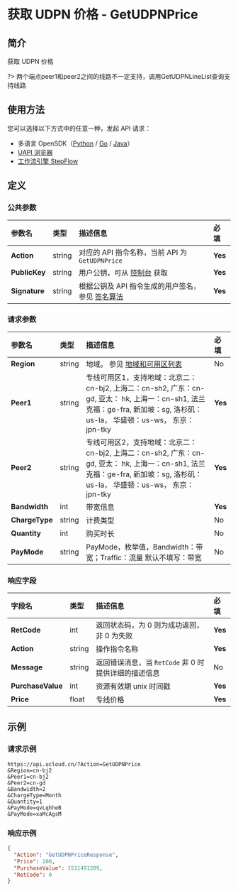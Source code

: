 # 获取 UDPN 价格 - GetUDPNPrice

## 简介

获取 UDPN 价格

?> 两个端点peer1和peer2之间的线路不一定支持，调用GetUDPNLineList查询支持线路



## 使用方法

您可以选择以下方式中的任意一种，发起 API 请求：
- 多语言 OpenSDK（[Python](https://github.com/ucloud/ucloud-sdk-python3) / [Go](https://github.com/ucloud/ucloud-sdk-go) / [Java](https://github.com/ucloud/ucloud-sdk-java)）
- [UAPI 浏览器](https://console.ucloud.cn/uapi/detail?id=GetUDPNPrice)
- [工作流引擎 StepFlow](https://console.ucloud.cn/stepflow/manage/)

## 定义

### 公共参数

| 参数名 | 类型 | 描述信息 | 必填 |
|:---|:---|:---|:---|
| **Action**     | string  | 对应的 API 指令名称，当前 API 为 `GetUDPNPrice`                        | **Yes** |
| **PublicKey**  | string  | 用户公钥，可从 [控制台](https://console.ucloud.cn/uapi/apikey) 获取                                             | **Yes** |
| **Signature**  | string  | 根据公钥及 API 指令生成的用户签名，参见 [签名算法](api/summary/signature.md)  | **Yes** |

### 请求参数

| 参数名 | 类型 | 描述信息 | 必填 |
|:---|:---|:---|:---|
| **Region** | string | 地域。 参见 [地域和可用区列表](api/summary/regionlist) |No|
| **Peer1** | string | 专线可用区1，支持地域：北京二：cn-bj2, 上海二：cn-sh2, 广东：cn-gd, 亚太： hk, 上海一：cn-sh1, 法兰克福：ge-fra, 新加坡：sg, 洛杉矶：us-la， 华盛顿：us-ws， 东京：jpn-tky |**Yes**|
| **Peer2** | string | 专线可用区2，支持地域：北京二：cn-bj2, 上海二：cn-sh2, 广东：cn-gd, 亚太： hk, 上海一：cn-sh1, 法兰克福：ge-fra, 新加坡：sg, 洛杉矶：us-la， 华盛顿：us-ws， 东京：jpn-tky |**Yes**|
| **Bandwidth** | int | 带宽信息 |**Yes**|
| **ChargeType** | string | 计费类型 |No|
| **Quantity** | int | 购买时长 |No|
| **PayMode** | string | PayMode，枚举值，Bandwidth：带宽；Traffic：流量  默认不填写：带宽 |No|

### 响应字段

| 字段名 | 类型 | 描述信息 | 必填 |
|:---|:---|:---|:---|
| **RetCode** | int | 返回状态码，为 0 则为成功返回，非 0 为失败 |**Yes**|
| **Action** | string | 操作指令名称 |**Yes**|
| **Message** | string | 返回错误消息，当 `RetCode` 非 0 时提供详细的描述信息 |No|
| **PurchaseValue** | int | 资源有效期 unix 时间戳 |**Yes**|
| **Price** | float | 专线价格 |**Yes**|




## 示例

### 请求示例
    
```
https://api.ucloud.cn/?Action=GetUDPNPrice
&Region=cn-bj2
&Peer1=cn-bj2
&Peer2=cn-gd
&Bandwidth=2
&ChargeType=Month
&Quantity=1
&PayMode=qvLqhheB
&PayMode=xaMcAgsM
```

### 响应示例
    
```json
{
  "Action": "GetUDPNPriceResponse",
  "Price": 200,
  "PurchaseValue": 1511491209,
  "RetCode": 0
}
```





